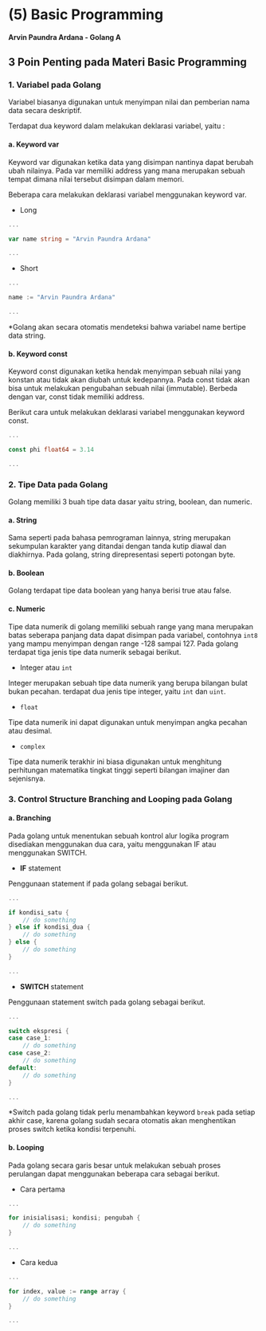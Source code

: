 # (5) Basic Programming

#### Arvin Paundra Ardana - Golang A

## 3 Poin Penting pada Materi Basic Programming

### 1. Variabel pada Golang

Variabel biasanya digunakan untuk menyimpan nilai dan pemberian nama data secara deskriptif.

Terdapat dua keyword dalam melakukan deklarasi variabel, yaitu :

#### a. Keyword **var**

Keyword var digunakan ketika data yang disimpan nantinya dapat berubah ubah nilainya. Pada var memiliki address yang mana merupakan sebuah tempat dimana nilai tersebut disimpan dalam memori.

Beberapa cara melakukan deklarasi variabel menggunakan keyword var.

- Long

```go
...

var name string = "Arvin Paundra Ardana"

...
```

- Short

```go
...

name := "Arvin Paundra Ardana"

...
```

\*Golang akan secara otomatis mendeteksi bahwa variabel name bertipe data string.

#### b. Keyword **const**

Keyword const digunakan ketika hendak menyimpan sebuah nilai yang konstan atau tidak akan diubah untuk kedepannya. Pada const tidak akan bisa untuk melakukan pengubahan sebuah nilai (immutable). Berbeda dengan var, const tidak memiliki address.

Berikut cara untuk melakukan deklarasi variabel menggunakan keyword const.

```go
...

const phi float64 = 3.14

...
```

### 2. Tipe Data pada Golang

Golang memiliki 3 buah tipe data dasar yaitu string, boolean, dan numeric.

#### a. String

Sama seperti pada bahasa pemrograman lainnya, string merupakan sekumpulan karakter yang ditandai dengan tanda kutip diawal dan diakhirnya. Pada golang, string direpresentasi seperti potongan byte.

#### b. Boolean

Golang terdapat tipe data boolean yang hanya berisi true atau false.

#### c. Numeric

Tipe data numerik di golang memiliki sebuah range yang mana merupakan batas seberapa panjang data dapat disimpan pada variabel, contohnya `int8` yang mampu menyimpan dengan range -128 sampai 127. Pada golang terdapat tiga jenis tipe data numerik sebagai berikut.

- Integer atau `int`

Integer merupakan sebuah tipe data numerik yang berupa bilangan bulat bukan pecahan. terdapat dua jenis tipe integer, yaitu `int` dan `uint`.

- `float`

Tipe data numerik ini dapat digunakan untuk menyimpan angka pecahan atau desimal.

- `complex`

Tipe data numerik terakhir ini biasa digunakan untuk menghitung perhitungan matematika tingkat tinggi seperti bilangan imajiner dan sejenisnya.

### 3. Control Structure Branching and Looping pada Golang

#### a. Branching

Pada golang untuk menentukan sebuah kontrol alur logika program disediakan menggunakan dua cara, yaitu menggunakan IF atau menggunakan SWITCH.

- **IF** statement

Penggunaan statement if pada golang sebagai berikut.

```go
...

if kondisi_satu {
    // do something
} else if kondisi_dua {
    // do something
} else {
    // do something
}

...
```

- **SWITCH** statement

Penggunaan statement switch pada golang sebagai berikut.

```go
...

switch ekspresi {
case case_1:
    // do something
case case_2:
    // do something
default:
    // do something
}

...
```

\*Switch pada golang tidak perlu menambahkan keyword `break` pada setiap akhir case, karena golang sudah secara otomatis akan menghentikan proses switch ketika kondisi terpenuhi.

#### b. Looping

Pada golang secara garis besar untuk melakukan sebuah proses perulangan dapat menggunakan beberapa cara sebagai berikut.

- Cara pertama

```go
...

for inisialisasi; kondisi; pengubah {
    // do something
}

...
```

- Cara kedua

```go
...

for index, value := range array {
    // do something
}

...
```

